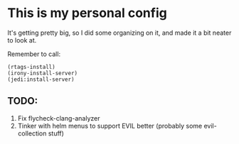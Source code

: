 # This is my personal config
It's getting pretty big, so I did some organizing on it, and made it a bit neater to look at.

Remember to call:
```elisp
(rtags-install)
(irony-install-server)
(jedi:install-server)
```

## TODO:
1. Fix flycheck-clang-analyzer
2. Tinker with helm menus to support EVIL better (probably some evil-collection stuff)